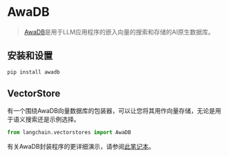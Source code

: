 # AwaDB

>[AwaDB](https://github.com/awa-ai/awadb)是用于LLM应用程序的嵌入向量的搜索和存储的AI原生数据库。

## 安装和设置

```bash
pip install awadb
```


## VectorStore

有一个围绕AwaDB向量数据库的包装器，可以让您将其用作向量存储，无论是用于语义搜索还是示例选择。

```python
from langchain.vectorstores import AwaDB
```

有关AwaDB封装程序的更详细演示，请参阅[此笔记本](../modules/indexes/vectorstores/examples/awadb.ipynb)。
